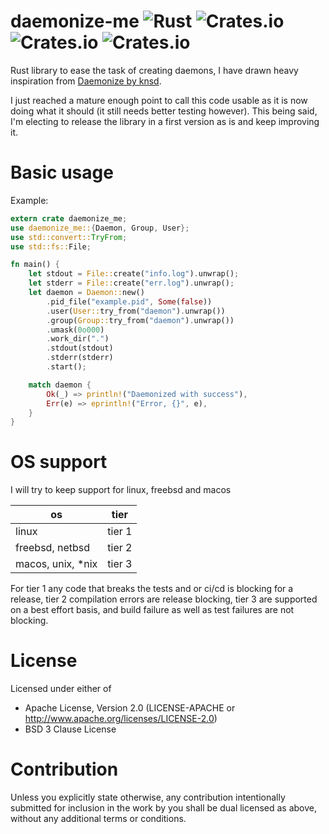 # daemonize-me ![Rust](https://github.com/CardinalBytes/daemonize-me/workflows/Rust/badge.svg) ![Crates.io](https://img.shields.io/crates/v/daemonize-me) ![Crates.io](https://img.shields.io/crates/l/daemonize-me) ![Crates.io](https://img.shields.io/crates/d/daemonize-me)
Rust library to ease the task of creating daemons, I have drawn heavy inspiration from [Daemonize by knsd](https://github.com/knsd/daemonize).

I just reached a mature enough point to call this code usable as it is now doing what it should (it still needs better testing however).
This being said, I'm electing to release the library in a first version as is and keep improving it.

# Basic usage
Example:
```rust
extern crate daemonize_me;
use daemonize_me::{Daemon, Group, User};
use std::convert::TryFrom;
use std::fs::File;

fn main() {
    let stdout = File::create("info.log").unwrap();
    let stderr = File::create("err.log").unwrap();
    let daemon = Daemon::new()
        .pid_file("example.pid", Some(false))
        .user(User::try_from("daemon").unwrap())
        .group(Group::try_from("daemon").unwrap())
        .umask(0o000)
        .work_dir(".")
        .stdout(stdout)
        .stderr(stderr)
        .start();

    match daemon {
        Ok(_) => println!("Daemonized with success"),
        Err(e) => eprintln!("Error, {}", e),
    }
}
```

# OS support
I will try to keep support for linux, freebsd and macos

| os | tier |
| --- | --- |
| linux | tier 1 |
| freebsd, netbsd | tier 2 |
| macos, unix, *nix | tier 3 |

For tier 1 any code that breaks the tests and or ci/cd is blocking for a release, 
tier 2 compilation errors are release blocking, tier 3 are supported on a best effort basis,
and build failure as well as test failures are not blocking.  

# License

Licensed under either of

* Apache License, Version 2.0 (LICENSE-APACHE or http://www.apache.org/licenses/LICENSE-2.0)
* BSD 3 Clause License

# Contribution

Unless you explicitly state otherwise, any contribution intentionally submitted for inclusion in the work by you shall be dual licensed as above, without any additional terms or conditions.
